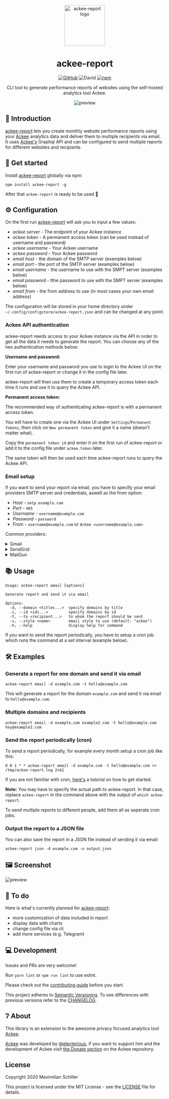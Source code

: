 <div align="center">
  
<img src="https://cdn.mxis.ch/assets/ackee-report/logo.png" title="ackee-report" alt="ackee-report logo" width="128">

# ackee-report

[![GitHub](https://img.shields.io/github/license/mashape/apistatus.svg)](https://github.com/BetaHuhn/ackee-report/blob/master/LICENSE) ![David](https://img.shields.io/david/betahuhn/ackee-report) [![npm](https://img.shields.io/npm/v/ackee-report)](https://www.npmjs.com/package/ackee-report)

CLI tool to generate performance reports of websites using the self-hosted analytics tool Ackee.

![preview](https://cdn.mxis.ch/assets/ackee-report/mockupSmall.png)


</div>

## 👋 Introduction

[ackee-report](https://github.com/BetaHuhn/ackee-report) lets you create monthly website performance reports using your [Ackee](https://github.com/electerious/ackee) analytics data and deliver them to multiple recipients via email. It uses [Ackee's](https://github.com/electerious/ackee) Graphql API and can be configured to send multiple reports for different websites and recipients.

## 🚀 Get started

Install [ackee-report](https://github.com/BetaHuhn/ackee-report) globally via npm:
```shell
npm install ackee-report -g
```

After that `ackee-report` is ready to be used 🎉

## ⚙️ Configuration

On the first run [ackee-report](https://github.com/BetaHuhn/ackee-report) will ask you to input a few values:

- *ackee server* - The endpoint of your Ackee instance
- *ackee token* - A permanent access token (can be used instead of username and password)
- *ackee username* - Your Ackee username
- *ackee password* - Your Ackee password
- *email host* - the domain of the SMTP server (examples below)
- *email port* - the port of the SMTP server (examples below)
- *email username* - the username to use with the SMPT server (examples below)
- *email password* - tthe password to use with the SMPT server (examples below)
- *email from* - the from address to use (in most cases your own email address)

The configuration will be stored in your home directory under `~/.config/configstore/ackee-report.json` and can be changed at any point.

### Ackee API authentication

ackee-report needs access to your Ackee instance via the API in order to get all the data it needs to generate the report. You can choose any of the two authentication methods below:

**Username and password:**

Enter your username and password you use to login to the Ackee UI on the first run of ackee-report or change it in the config file later.

ackee-report will then use them to create a temporary access token each time it runs and use it to query the Ackee API.

**Permanent access token:**

The recommended way of authenticating ackee-report is with a permanent access token. 

You will have to create one via the Ackee UI under `Settings`/`Permanent Tokens`, then click on `New permanent token` and give it a name (doesn't matter what).

Copy the `permanent token id` and enter it on the first run of ackee-report or add it to the config file under `ackee.token` later.

The same token will then be used each time ackee-report runs to query the Ackee API.

### Email setup

If you want to send your report via email, you have to specify your email providers SMTP server and credentials, aswell as the from option:

- *Host* - `smtp.example.com`
- *Port* - `465`
- *Username* - `username@example.com`
- *Password* - `password`
- *From* - `username@example.com` or `Ackee <username@example.com>`

Common providers:

<details><summary>Gmail</summary>

If you use gmail to send emails, use these values:

- *Host* - `smtp.gmail.com`
- *Port* - `465`
- *Username* -  your gmail username (your email address)
- *Password* -  your gmail password or if you have 2FA enabled, an ["Application Specific password"](https://security.google.com/settings/security/apppasswords)

</details>

<details><summary>SendGrid</summary>

If you use SendGrid to send emails, use these values:

- *Host* - `smtp.sendgrid.net`
- *Port* - `465`
- *Username* -  `apikey` (everyone's username is apiKey)
- *Password* - your API Key (generate one [here](https://app.sendgrid.com/settings/api_keys))
</details>

<details><summary>MailGun</summary>

If you use SendGrid to send emails, use these values:

- *Host* - `smtp.mailgun.org`
- *Port* - `465`
- *Username* -  `postmaster@yourdomain.name`
- *Password* - get your password [here](https://app.mailgun.com/app/domains)

</details>

## 📚 Usage

```shell
Usage: ackee-report email [options]

Generate report and send it via email

Options:
  -d, --domain <titles...>  specify domains by title
  -i, --id <ids...>         specify domains by id
  -t, --to <recipient...>   to whom the report should be sent
  -s, --style <name>        email style to use (default: "ackee")
  -h, --help                display help for command
```

If you want to send the report periodically, you have to setup a cron job which runs the command at a set interval (example below).

## 🛠️ Examples

### Generate a report for one domain and send it via email

```shell
ackee-report email -d example.com -t hello@example.com
```

This will generate a report for the domain `example.com` and send it via email to `hello@example.com`.

### Multiple domains and recipients

```shell
ackee-report email -d example.com example2.com -t hello@example.com hey@example2.com
```

### Send the report periodically (cron)

To send a report periodically, for example every month setup a cron job like this:

```shell
0 0 1 * * ackee-report email -d example.com -t hello@example.com >> /tmp/ackee-report.log 2>&1
```

If you are not familiar with cron, [here's](https://ostechnix.com/a-beginners-guide-to-cron-jobs/) a tutorial on how to get started.

**Note:** You may have to specify the actual path to ackee-report. In that case, replace `ackee-report` in the command above with the output of `which ackee-report`.

To send multiple reports to different people, add them all as seperate cron jobs.

### Output the report to a JSON file

You can also save the report in a JSON file instead of sending it via email:

```shell
ackee-report json -d example.com -o output.json
```

## 🖼️ Screenshot

![preview](https://cdn.mxis.ch/assets/ackee-report/multiple.png)

## 📝 To do

Here is what's currently planned for [ackee-report](https://github.com/BetaHuhn/ackee-report):

- more customization of data included in report
- display data with charts
- change config file via cli
- add more services (e.g. Telegram)

## 💻 Development

Issues and PRs are very welcome!

Run `yarn lint` or `npm run lint` to use eslint.

Please check out the [contributing guide](CONTRIBUTING.md) before you start.

This project adheres to [Semantic Versioning](https://semver.org/spec/v2.0.0.html). To see differences with previous versions refer to the [CHANGELOG](CHANGELOG.md).

## ❔ About

This library is an extension to the awesome privacy focused analytics tool [Ackee](https://github.com/electerious/ackee).

[Ackee](https://github.com/electerious/ackee) was developed by [@electerious](https://github.com/electerious), if you want to support him and the development of Ackee visit [the Donate section](https://github.com/electerious/ackee#donate) on the Ackee repository.

## License

Copyright 2020 Maximilian Schiller

This project is licensed under the MIT License - see the [LICENSE](LICENSE) file for details.
